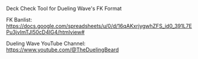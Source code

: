 Deck Check Tool for Dueling Wave's FK Format

FK Banlist: https://docs.google.com/spreadsheets/u/0/d/16qAKxrjygwhZFS_id0_391L7EPu3jvImTJl50cD4IG4/htmlview#

Dueling Wave YouTube Channel: https://www.youtube.com/@TheDuelingBeard